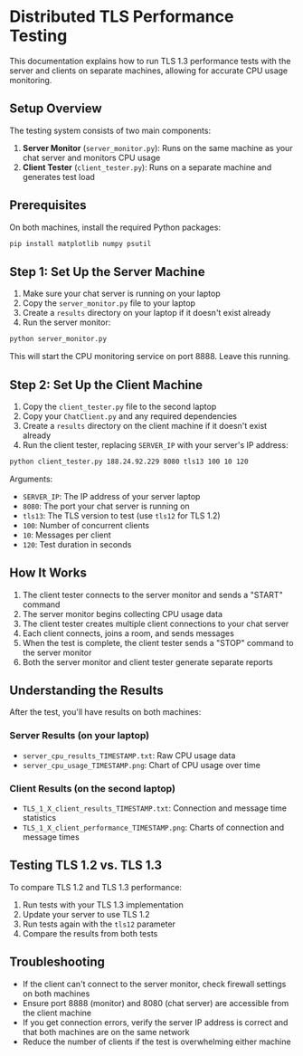 # Distributed TLS Performance Testing

This documentation explains how to run TLS 1.3 performance tests with the server and clients on separate machines, allowing for accurate CPU usage monitoring.

## Setup Overview

The testing system consists of two main components:

1. **Server Monitor** (`server_monitor.py`): Runs on the same machine as your chat server and monitors CPU usage
2. **Client Tester** (`client_tester.py`): Runs on a separate machine and generates test load

## Prerequisites

On both machines, install the required Python packages:

```bash
pip install matplotlib numpy psutil
```

## Step 1: Set Up the Server Machine

1. Make sure your chat server is running on your laptop
2. Copy the `server_monitor.py` file to your laptop
3. Create a `results` directory on your laptop if it doesn't exist already
4. Run the server monitor:

```bash
python server_monitor.py
```

This will start the CPU monitoring service on port 8888. Leave this running.

## Step 2: Set Up the Client Machine

1. Copy the `client_tester.py` file to the second laptop
2. Copy your `ChatClient.py` and any required dependencies
3. Create a `results` directory on the client machine if it doesn't exist already
4. Run the client tester, replacing `SERVER_IP` with your server's IP address:

```bash
python client_tester.py 188.24.92.229 8080 tls13 100 10 120
```

Arguments:
- `SERVER_IP`: The IP address of your server laptop
- `8080`: The port your chat server is running on
- `tls13`: The TLS version to test (use `tls12` for TLS 1.2)
- `100`: Number of concurrent clients
- `10`: Messages per client
- `120`: Test duration in seconds

## How It Works

1. The client tester connects to the server monitor and sends a "START" command
2. The server monitor begins collecting CPU usage data
3. The client tester creates multiple client connections to your chat server
4. Each client connects, joins a room, and sends messages
5. When the test is complete, the client tester sends a "STOP" command to the server monitor
6. Both the server monitor and client tester generate separate reports

## Understanding the Results

After the test, you'll have results on both machines:

### Server Results (on your laptop)

- `server_cpu_results_TIMESTAMP.txt`: Raw CPU usage data
- `server_cpu_usage_TIMESTAMP.png`: Chart of CPU usage over time

### Client Results (on the second laptop)

- `TLS_1_X_client_results_TIMESTAMP.txt`: Connection and message time statistics
- `TLS_1_X_client_performance_TIMESTAMP.png`: Charts of connection and message times

## Testing TLS 1.2 vs. TLS 1.3

To compare TLS 1.2 and TLS 1.3 performance:

1. Run tests with your TLS 1.3 implementation
2. Update your server to use TLS 1.2
3. Run tests again with the `tls12` parameter
4. Compare the results from both tests

## Troubleshooting

- If the client can't connect to the server monitor, check firewall settings on both machines
- Ensure port 8888 (monitor) and 8080 (chat server) are accessible from the client machine
- If you get connection errors, verify the server IP address is correct and that both machines are on the same network
- Reduce the number of clients if the test is overwhelming either machine
